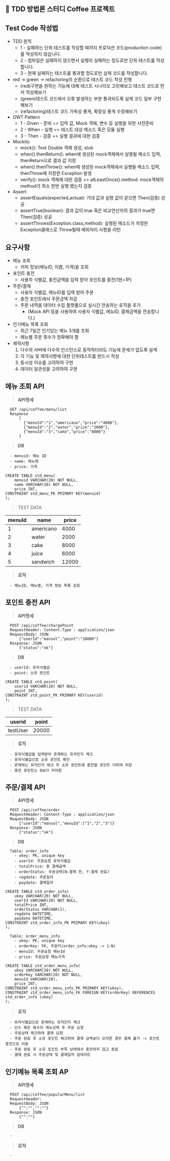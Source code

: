 ## 🙌 TDD 방법론 스터디 Coffee 프로젝트

## Test Code 작성법
  - TDD 원칙
    - 1 - 실패하는 단위 테스트를 작성할 때까지 프로덕션 코드(production code)를 작성하지 않습니다.
    - 2 - 컴파일은 실패하지 않으면서 실행이 실패하는 정도로만 단위 테스트를 작성합니다.
    - 3 - 현재 실패하는 테스트를 통과할 정도로만 실제 코드를 작성합니다.
  - red -> green -> refactoring의 순환으로 테스트 코드 작성 진행
    - (red)구현을 원하는 기능에 대해 테스트 시나리오 고민해보고 테스트 코드로 먼저 작성해보기
    - (green)테스트 코드에서 오류 발생하는 부분 통과되도록 실제 코드 일부 구현해보기
    - (refactoring)테스트 코드 가독성 좋게, 확장성 좋게 수정해보기
  - GWT Pattern
    - 1 - Given - 준비 => 입력 값, Mock 객체, 변수 등 실행을 위한 사전준비
    - 2 - When - 실행 => 테스트 대상 메소드 혹은 모듈 실행
    - 3 - Then - 검증 => 실행 결과에 대한 검증
  - Mockito
    - mock(): Test Double 객체 생성, stub
    - when().thenReturn(): when에 생성된 mock객체에서 실행될 메소드 입력, thenReturn으로 결과 값 지정
    - when().thenThrow(): when에 생성된 mock객체에서 실행될 메소드 입력, thenThrow에 지정한 Exception 발생
    - verify(): mock 객체에 대한 검증 => atLeastOnce().method: mock객체의 method가 최소 한번 실행 됐는지 검증
  - Assert
    - assertEquals(expected,actual): 기대 값과 실행 값이 같으면 Then(검증) 성공
    - assertTrue(boolean): 결과 값이 true 혹은 비교연산자의 결과가 true면 Then(검증) 성공
    - assertThrows(Exception.class,method): 실행된 메소드가 지정한 Exception클래스로 Throw될때 예외처리 사항을 리턴

## 요구사항
  - 메뉴 조회
    - 커피 정보(메뉴ID, 이름, 가격)을 조회
  - 포인트 충전
    - 사용자 식별값, 충전금액을 입력 받아 포인트를 충전(1원=1P)
  - 주문/결제
    - 사용자 식별값, 메뉴ID를 입력 받아 주문
    - 충전 포인트에서 주문금액 차감
    - 주문 내역을 데이터 수집 플랫폼으로 실시간 전송하는 로직을 추가
      - (Mock API 등을 사용하여 사용자 식별값, 메뉴ID, 결제금액을 전송합니다.)
  - 인기메뉴 목록 조회
    - 최근 7일간 인기있는 메뉴 3개를 조회
    - 메뉴별 주문 횟수가 정확해야 함
  - 제약사항
    1. 다수의 서버에 다수의 인스턴스로 동작하더라도 기능에 문제가 없도록 설계
    2. 각 기능 및 제약사항에 대한 단위테스트를 반드시 작성
    3. 동시성 이슈를 고려하여 구현
    4. 데이터 일관성을 고려하여 구현

## 메뉴 조회 API
> **API명세**
```
  GET /api/coffee/menu/list
  Response
      [
        {"menuId":"1","americano","price":"4000"},
        {"menuId":"2","water","price":"2000"},
        {"menuId":"3","cake","price":"8000"}
      ]
```
> **DB**
```
  - menuid: 메뉴 ID
  - name: 메뉴명
  - price: 가격

CREATE TABLE std_menu(
    menuid VARCHAR(20) NOT NULL,
    name VARCHAR(20) NOT NULL,
    price INT,
CONSTRAINT std_menu_PK PRIMARY KEY(menuid)
);
```
> TEST DATA

  | menuId | name | price |
  | --- | --- | --- |
  | 1 | americano | 4000 |
  | 2 | water | 2000 |
  | 3 | cake | 8000 |
  | 4 | juice | 6000 |
  | 5 | sandwich | 12000 |

> **로직**
```
  - 메뉴ID, 메뉴명, 가격 정보 목록 조회
```
## 포인트 충전 API
> **API명세**
```
  POST /api/coffee/chargePoint
  RequestHeader: Content-Type : application/json
  RequestBody: JSON
      {"userId":"mansol","point":"10000"}
  Response: JSON
      {"status":"ok"}
```
> **DB**
```
  - userId: 유저식별값
  - point: 소유 포인트

CREATE TABLE std_point(
    userid VARCHAR(20) NOT NULL,
    point INT,
CONSTRAINT std_point_PK PRIMARY KEY(userid)
);
```
> TEST DATA

  | userid | point |
  | --- | --- |
  | testUser | 20000 |

> **로직**
```
  - 유저식별값을 입력받아 존재하는 유저인지 체크
  - 유저식별값으로 소유 포인트 확인
  - 존재하는 유저인지 체크 후 소유 포인트에 충전할 포인트 더하여 저장
  - 충전 포인트는 0보다 커야함
```
## 주문/결제 API
> **API명세**
```
  POST /api/coffee/order
  RequestHeader: Content-Type : application/json
  RequestBody: JSON
      {"userId":"mansol","menuId":["1","2","3"]}
  Response: JSON
      {"status":"ok"}
```
> **DB**
```
  Table: order_info  
    - ukey: PK, unique key
    - userId: 주문요청 유저식별값
    - totalPrice: 총 결제금액
    - orderStatus: 주문상태(N:결제 전, Y:결제 완료)
    - regdate: 주문일자
    - paydate: 결제일자

CREATE TABLE std_order_info(
    ukey VARCHAR(20) NOT NULL,
    userId VARCHAR(20) NOT NULL,
    totalPrice INT,
    orderStatus VARCHAR(1),
    regdate DATETIME,
    paydate DATETIME,
CONSTRAINT std_order_info_PK PRIMARY KEY(ukey)
);

  Table: order_menu_info
    - ukey: PK, unique key
    - orderKey: FK, 주문키(order_info:ukey -> 1:N)
    - menuId: 주문요청 메뉴Id
    - price: 주문요청 메뉴가격

CREATE TABLE std_order_menu_info(
    ukey VARCHAR(20) NOT NULL,
    orderKey VARCHAR(20) NOT NULL,
    menuId VARCHAR(20),
    price INT,
CONSTRAINT std_order_menu_info_PK PRIMARY KEY(ukey),
CONSTRAINT std_order_menu_info_FK FOREIGN KEY(orderKey) REFERENCES std_order_info (ukey) 
);
```
> **로직**
```
  - 유저식별값으로 존재하는 유저인지 체크
  - 단수 혹은 복수의 메뉴선택 후 주문 요청
  - 주문상태 체크하여 결제 요청
  - 주문 완료 후 소유 포인트 체크하여 결제 금액보다 모자른 경우 결제 불가 -> 포인트 충전으로 이동
  - 주문 완료 후 소유 포인트 부족 상태에서 충전하지 않고 종료
  - 결제 완료 시 주문상태 및 결제일자 업데이트
```
## 인기메뉴 목록 조회 AP
> **API명세**
```
  POST /api/coffee/popularMenu/list
  RequestHeader: 
  RequestBody: JSON
      {"":"","":""}
  Response: JSON
      {"":""}
```
> **DB**
```
  -
``` 
> **로직**
```
  - 
```
